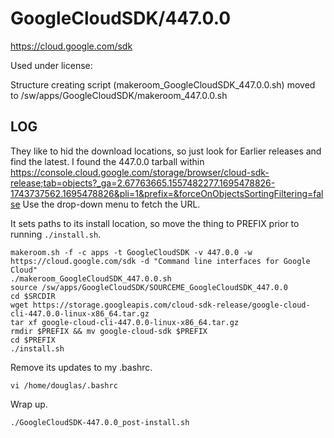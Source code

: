 GoogleCloudSDK/447.0.0
========================

<https://cloud.google.com/sdk>

Used under license:



Structure creating script (makeroom_GoogleCloudSDK_447.0.0.sh) moved to /sw/apps/GoogleCloudSDK/makeroom_447.0.0.sh

LOG
---

They like to hid the download locations, so just look for Earlier releases and
find the latest. I found the 447.0.0 tarball within
https://console.cloud.google.com/storage/browser/cloud-sdk-release;tab=objects?_ga=2.67763665.1557482277.1695478826-1743737562.1695478826&pli=1&prefix=&forceOnObjectsSortingFiltering=false
Use the drop-down menu to fetch the URL.


It sets paths to its install location, so move the thing to PREFIX prior to running `./install.sh`.

    makeroom.sh -f -c apps -t GoogleCloudSDK -v 447.0.0 -w https://cloud.google.com/sdk -d "Command line interfaces for Google Cloud"
    ./makeroom_GoogleCloudSDK_447.0.0.sh 
    source /sw/apps/GoogleCloudSDK/SOURCEME_GoogleCloudSDK_447.0.0
    cd $SRCDIR
    wget https://storage.googleapis.com/cloud-sdk-release/google-cloud-cli-447.0.0-linux-x86_64.tar.gz
    tar xf google-cloud-cli-447.0.0-linux-x86_64.tar.gz 
    rmdir $PREFIX && mv google-cloud-sdk $PREFIX
    cd $PREFIX
    ./install.sh 

Remove its updates to my .bashrc.

    vi /home/douglas/.bashrc

Wrap up.

    ./GoogleCloudSDK-447.0.0_post-install.sh
